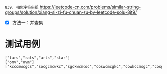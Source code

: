 
`839. 相似字符串组` https://leetcode-cn.com/problems/similar-string-groups/solution/xiang-si-zi-fu-chuan-zu-by-leetcode-solu-8jt9/
- [x] 方法一：并查集

# 测试用例

```
["tars","rats","arts","star"]
["omv","ovm"]
["kccomwcgcs","socgcmcwkc","sgckwcmcoc","coswcmcgkc","cowkccmsgc","cosgmccwkc","sgmkwcccoc","coswmccgkc","kowcccmsgc","kgcomwcccs"]
```
